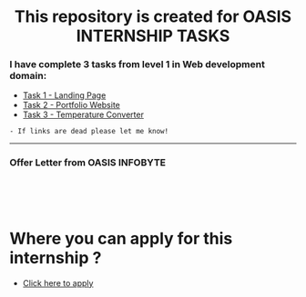 
# <center>This repository is created for OASIS INTERNSHIP TASKS</center>


### I have complete 3 tasks from level 1 in Web development domain:

- [Task 1 - Landing Page](http://diplomagraduate.ezyro.com/task1/?i=1)
- [Task 2 - Portfolio Website](http://diplomagraduate.ezyro.com/task2/?i=1)
- [Task 3 - Temperature Converter](http://diplomagraduate.ezyro.com/task3/?i=1)

``` 
- If links are dead please let me know!
```

<hr>

### Offer Letter from OASIS INFOBYTE

<br/>



<br>
<br>

# Where you can apply for this internship ?

- [Click here to apply](https://www.oasisinfobyte.in/)
